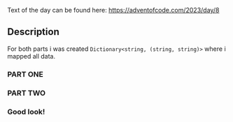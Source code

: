 ﻿Text of the day can be found here:
https://adventofcode.com/2023/day/8

## Description

For both parts i was created `Dictionary<string, (string, string)>` where i mapped all data.

### PART ONE

### PART TWO

### Good look!
